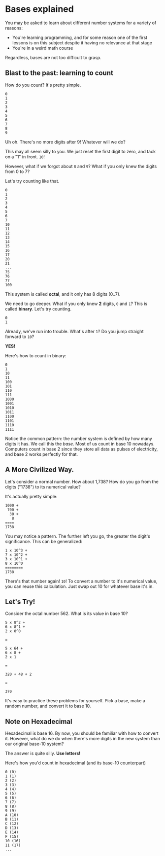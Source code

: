# Bases explained

You may be asked to learn about different number systems for a variety of reasons:
* You're learning programming, and for some reason one of the first lessons is on this subject despite it having no relevance at that stage
* You're in a weird math course

Regardless, bases are not too difficult to grasp.

## Blast to the past: learning to count

How do you count? It's pretty simple.

```
0
1
2
3
4
5
6
7
8
9
```

Uh oh. There's no more digits after 9! Whatever will we do?

This may all seem silly to you. We just reset the first digit to zero, and tack on a "1" in front. `10`!

However, what if we forgot about `8` and `9`? What if you only knew the digits from 0 to 7?

Let's try counting like that.

```
0
1
2
3
4
5
6
7
10
11
12
13
14
15
16
17
20
21
...
75
76
77
100
```

This system is called **octal**, and it only has 8 digits (0..7).

We need to go deeper. What if you only knew **2** digits, `0` and `1`? This is called **binary**. Let's try counting.

```
0
1
```

Already, we've run into trouble. What's after `1`? Do you jump straight forward to `10`?

**YES!**

Here's how to count in binary:

```
0
1
10
11
100
101
110
111
1000
1001
1010
1011
1100
1101
1110
1111
```

Notice the common pattern: the number system is defined by how many digits it has. We call this the *base*. Most of us count in base 10 nowadays. Computers count in base 2 since they store all data as pulses of electricity, and base 2 works perfectly for that.

## A More Civilized Way.

Let's consider a normal number. How about 1,738? How do you go from the digits ("1738") to its numerical value?

It's actually pretty simple:

```
1000 +
 700 +
  30 +
   8
====
1738
```

You may notice a pattern. The further left you go, the greater the digit's significance. This can be generalized:

```
1 x 10^3 +
7 x 10^2 +
3 x 10^1 +
8 x 10^0
========
1738
```

There's that number again! `10`! To convert a number to it's numerical value, you can reuse this calculation. Just swap out 10 for whatever base it's in.

## Let's Try!

Consider the octal number 562. What is its value in base 10?

```
5 x 8^2 +
6 x 8^1 +
2 x 8^0

=

5 x 64 + 
6 x 8 +
2 x 1

=

320 + 48 + 2 

=

370
```

It's easy to practice these problems for yourself. Pick a base, make a random number, and convert it to base 10.

## Note on Hexadecimal
Hexadecimal is base 16. By now, you should be familiar with how to convert it. However, what do we do when there's more digits in the new system than our original base-10 system?

The answer is quite silly. **Use letters!**

Here's how you'd count in hexadecimal (and its base-10 counterpart)

```
0 (0)
1 (1)
2 (2)
3 (3)
4 (4)
5 (5)
6 (6)
7 (7)
8 (8)
9 (9)
A (10)
B (11)
C (12)
D (13)
E (14)
F (15)
10 (16)
11 (17)
...
```
